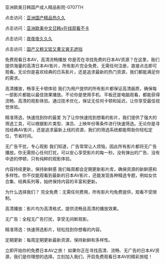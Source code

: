 亚洲欧美日韩国产成人精品影院-0707TH

点击访问：<a href="https://gsd-agv.pages.dev/">亚洲国产精品热久久</a>

点击访问：<a href="https://vassv.pages.dev/">亚洲欧美中文日韩v在线观看不卡</a>

点击访问：<a href="https://rtj-3zo.pages.dev/">夜夜夜久久久</a>

点击访问：<a href="https://bered.pages.dev/">国产又粗又猛又黄又爽无遮挡</a>



免费观看日本AV，高清流畅播放
你是否在寻找免费的日本AV资源？在这里，我们提供海量的高清日本AV影片，所有影片完全免费，无需任何注册，直接点击即可观看。无论你是喜欢经典的日系影片，还是追求最新的热门资源，我们都能满足你的需求。

高清播放，畅享无卡顿体验
我们为用户提供的所有影片都保证高清画质，确保每一部影片都能以最佳效果播放。不论你是使用手机、平板还是电脑观看，都能获得流畅、高清的观影体验。通过技术优化，保证无任何卡顿和延迟，让你享受最佳视觉体验。

精准筛选，快速找到你的最爱
为了让你快速找到想看的影片，我们提供了强大的筛选工具，可以根据影片类型、演员、上映年份等条件进行快速筛选。无论你是寻找经典AV影片，还是追求最新上线的资源，我们的筛选系统都能帮助你轻松定位，节省时间。

无广告干扰，专心观影
我们知道，广告常常让人烦恼，因此所有影片都将无广告播放。你无需担心任何打扰，可以安心享受影片的每一秒。没有弹出的广告、没有中途的停顿，只有纯粹的观影体验。

内容持续更新，保持新鲜感
我们每周都会定期更新影片库，确保资源的新鲜感和多样性。你不仅能观看到最新的日本AV影片，还能发现各种精选专题，例如女优合集、经典系列等，始终保持内容的丰富和更新。

为什么选择我们？
完全免费：无需任何费用，所有影片均免费提供，观看不受限制。

高清播放：影片均为高清格式，提供流畅且高清的播放效果。

无广告：全程无广告打扰，享受无间断观影。

精准筛选：快速筛选影片，轻松找到你想看的内容。

定期更新：每周定期更新最新资源，保持新鲜和多样性。

立即开始你的免费日本AV之旅！
如果你正在寻找高清、流畅、无广告的日本AV资源，我们是你理想的选择。立刻加入我们，开启免费观看日本AV的精彩旅程！






<span style="display:none;">[Canonical link]( https://github.com/fm1664/46161 ）</span>
